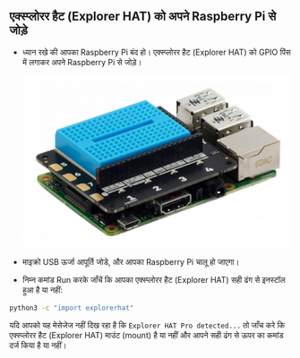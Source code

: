 ## एक्स्प्लोरर हैट (Explorer HAT) को अपने Raspberry Pi से जोड़े

- ध्यान रखे की आपका Raspberry Pi बंद हो। एक्स्प्लोरर हैट (Explorer HAT) को GPIO पिंस में लगाकर अपने Raspberry Pi से जोड़े।
    
    ![Raspberry Pi पर माउंट (mount) हुआ एक्स्प्लोरर हैट (Explorer HAT) ](images/explorer-hat.png)

- माइक्रो USB ऊर्जा आपूर्ति जोडे, और आपका Raspberry Pi चालू हो जाएगा।

- निम्न कमांड Run करके जाँचें कि आपका एक्स्प्लोरर हैट (Explorer HAT) सही ढंग से इनस्टॉल हुआ है या नहीं:

```bash
python3 -c "import explorerhat"
```

यदि आपको यह मेसेजेज नहीं दिख रहा है कि `Explorer HAT Pro detected...` तो जाँच करे कि एक्स्प्लोरर हैट (Explorer HAT) माउंट (mount) है या नहीं और आपने सही ढंग से ऊपर का कमांड दर्ज किया है या नहीं।